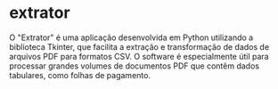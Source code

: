 # extrator
O "Extrator" é uma aplicação desenvolvida em Python utilizando a biblioteca Tkinter, que facilita a extração e transformação de dados de arquivos PDF para formatos CSV. O software é especialmente útil para processar grandes volumes de documentos PDF que contêm dados tabulares, como folhas de pagamento.
